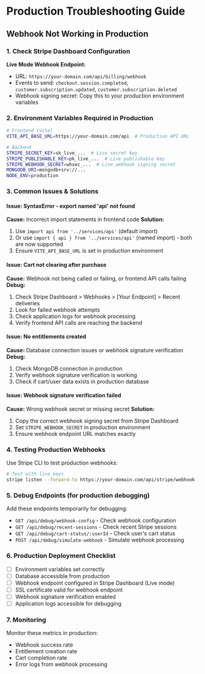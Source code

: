 # Production Troubleshooting Guide

## Webhook Not Working in Production

### 1. Check Stripe Dashboard Configuration

**Live Mode Webhook Endpoint:**
- URL: `https://your-domain.com/api/billing/webhook`
- Events to send: `checkout.session.completed`, `customer.subscription.updated`, `customer.subscription.deleted`
- Webhook signing secret: Copy this to your production environment variables

### 2. Environment Variables Required in Production

```bash
# Frontend (Vite)
VITE_API_BASE_URL=https://your-domain.com/api  # Production API URL

# Backend
STRIPE_SECRET_KEY=sk_live_...  # Live secret key
STRIPE_PUBLISHABLE_KEY=pk_live_...  # Live publishable key  
STRIPE_WEBHOOK_SECRET=whsec_...  # Live webhook signing secret
MONGODB_URI=mongodb+srv://...
NODE_ENV=production
```

### 3. Common Issues & Solutions

#### Issue: SyntaxError - export named 'api' not found
**Cause:** Incorrect import statements in frontend code
**Solution:**
1. Use `import api from '../services/api'` (default import)
2. Or use `import { api } from '../services/api'` (named import) - both are now supported
3. Ensure `VITE_API_BASE_URL` is set in production environment

#### Issue: Cart not clearing after purchase
**Cause:** Webhook not being called or failing, or frontend API calls failing
**Debug:**
1. Check Stripe Dashboard > Webhooks > [Your Endpoint] > Recent deliveries
2. Look for failed webhook attempts
3. Check application logs for webhook processing
4. Verify frontend API calls are reaching the backend

#### Issue: No entitlements created
**Cause:** Database connection issues or webhook signature verification
**Debug:**
1. Check MongoDB connection in production
2. Verify webhook signature verification is working
3. Check if cart/user data exists in production database

#### Issue: Webhook signature verification failed
**Cause:** Wrong webhook secret or missing secret
**Solution:**
1. Copy the correct webhook signing secret from Stripe Dashboard
2. Set `STRIPE_WEBHOOK_SECRET` in production environment
3. Ensure webhook endpoint URL matches exactly

### 4. Testing Production Webhooks

Use Stripe CLI to test production webhooks:

```bash
# Test with live keys
stripe listen --forward-to https://your-domain.com/api/stripe/webhook --live
```

### 5. Debug Endpoints (for production debugging)

Add these endpoints temporarily for debugging:

- `GET /api/debug/webhook-config` - Check webhook configuration
- `GET /api/debug/recent-sessions` - Check recent Stripe sessions
- `GET /api/debug/cart-status/:userId` - Check user's cart status
- `POST /api/debug/simulate-webhook` - Simulate webhook processing

### 6. Production Deployment Checklist

- [ ] Environment variables set correctly
- [ ] Database accessible from production
- [ ] Webhook endpoint configured in Stripe Dashboard (Live mode)
- [ ] SSL certificate valid for webhook endpoint
- [ ] Webhook signature verification enabled
- [ ] Application logs accessible for debugging

### 7. Monitoring

Monitor these metrics in production:
- Webhook success rate
- Entitlement creation rate
- Cart completion rate
- Error logs from webhook processing
